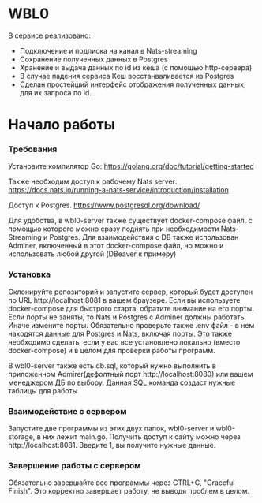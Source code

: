# WBL0
В сервисе реализовано:

* Подключение и подписка на канал в Nats-streaming
* Сохранение полученных данных в Postgres
* Хранение и выдача данных по id из кеша (с помощью http-сервера)
* В случае падения сервиса Кеш восстанваливается из Postgres
* Сделан простейший интерфейс отображения полученных данных, для их запроса по id.

# Начало работы

### Требования
Установите компилятор Go: https://golang.org/doc/tutorial/getting-started

Также необходим доступ к рабочему Nats server: https://docs.nats.io/running-a-nats-service/introduction/installation

Доступ к Postgres. https://www.postgresql.org/download/

Для удобства, в wbl0-server также существует docker-compose файл, с помощью которого можно сразу поднять при необходимости Nats-Streaming и Postgres. Для взаимодействия с DB также использован Adminer, включенный в этот docker-compose файл, но можно и использовать любой другой (DBeaver к примеру)

### Установка
Склонируйте репозиторий и запустите сервер, который будет доступен по URL http://localhost:8081 в вашем браузере. Если вы используете docker-compose для быстрого старта, обратите внимание на его порты. Если порты не заняты, то Nats и Postgres с Adminer должны работать. Иначе измените порты. Обязательно проверьте также .env файл - в нем находятся данные для Postgres и Nats, включая порты. Это также необходимо сделать, если у вас все установлено локально (вместо docker-compose) и в целом для проверки работы программ.

В wbl0-server также есть db.sql, который нужно выполнить в приложенном Admirer(дефолтный порт http://localhost:8080) или вашем менеджером ДБ по выбору. Данная SQL команда создаст нужные таблицы для работы

### Взаимодействие с сервером

Запустите две программы из этих двух папок, wbl0-server и wbl0-storage, в них лежит main.go. Получить доступ к сайту можно через http://localhost:8081. Введите 1, вы получите нужные данные.


### Завершение работы с сервером
Обязательно завершайте все программы через CTRL+C, "Graceful Finish". Это корректно завершает работу, не выводя проблем в целом.
